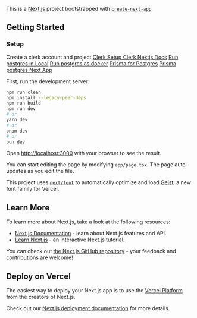 This is a [Next.js](https://nextjs.org) project bootstrapped with [`create-next-app`](https://nextjs.org/docs/app/api-reference/cli/create-next-app).


## Getting Started

### Setup 

Create a clerk account and project
[Clerk Setup ](https://clerk.com/docs/quickstarts/setup-clerk)
[Clerk Nextjs Docs](https://clerk.com/docs/quickstarts/nextjs)
[Run postgres in Local](https://www.postgresql.org/download/macosx/)
[Run postgres as docker](https://www.docker.com/blog/how-to-use-the-postgres-docker-official-image/)
[Prisma for Postgres](https://www.prisma.io/docs/orm/overview/databases/postgresql)
[Prisma postgres Next App](https://github.com/prisma/prisma-examples/tree/latest/orm/nextjs-api-routes)




First, run the development server:

```bash
npm run clean
npm install --legacy-peer-deps
npm run build
npm run dev
# or
yarn dev
# or
pnpm dev
# or
bun dev
```

Open [http://localhost:3000](http://localhost:3000) with your browser to see the result.

You can start editing the page by modifying `app/page.tsx`. The page auto-updates as you edit the file.

This project uses [`next/font`](https://nextjs.org/docs/app/building-your-application/optimizing/fonts) to automatically optimize and load [Geist](https://vercel.com/font), a new font family for Vercel.

## Learn More

To learn more about Next.js, take a look at the following resources:

- [Next.js Documentation](https://nextjs.org/docs) - learn about Next.js features and API.
- [Learn Next.js](https://nextjs.org/learn) - an interactive Next.js tutorial.

You can check out [the Next.js GitHub repository](https://github.com/vercel/next.js) - your feedback and contributions are welcome!

## Deploy on Vercel

The easiest way to deploy your Next.js app is to use the [Vercel Platform](https://vercel.com/new?utm_medium=default-template&filter=next.js&utm_source=create-next-app&utm_campaign=create-next-app-readme) from the creators of Next.js.

Check out our [Next.js deployment documentation](https://nextjs.org/docs/app/building-your-application/deploying) for more details.
